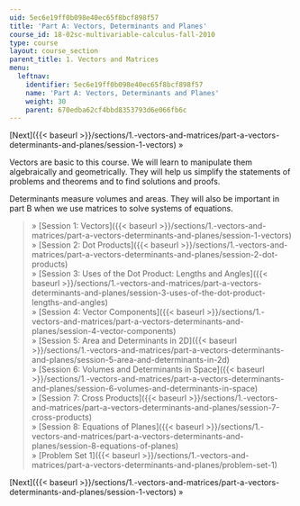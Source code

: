 ```yaml
---
uid: 5ec6e19ff0b098e40ec65f8bcf898f57
title: 'Part A: Vectors, Determinants and Planes'
course_id: 18-02sc-multivariable-calculus-fall-2010
type: course
layout: course_section
parent_title: 1. Vectors and Matrices
menu:
  leftnav:
    identifier: 5ec6e19ff0b098e40ec65f8bcf898f57
    name: 'Part A: Vectors, Determinants and Planes'
    weight: 30
    parent: 670edba62cf4bbd8353793d6e066fb6c
---
```


[Next]({{< baseurl >}}/sections/1.-vectors-and-matrices/part-a-vectors-determinants-and-planes/session-1-vectors) »

Vectors are basic to this course. We will learn to manipulate them algebraically and geometrically. They will help us simplify the statements of problems and theorems and to find solutions and proofs.

Determinants measure volumes and areas. They will also be important in part B when we use matrices to solve systems of equations.

> » [Session 1: Vectors]({{< baseurl >}}/sections/1.-vectors-and-matrices/part-a-vectors-determinants-and-planes/session-1-vectors)  
> » [Session 2: Dot Products]({{< baseurl >}}/sections/1.-vectors-and-matrices/part-a-vectors-determinants-and-planes/session-2-dot-products)  
> » [Session 3: Uses of the Dot Product: Lengths and Angles]({{< baseurl >}}/sections/1.-vectors-and-matrices/part-a-vectors-determinants-and-planes/session-3-uses-of-the-dot-product-lengths-and-angles)  
> » [Session 4: Vector Components]({{< baseurl >}}/sections/1.-vectors-and-matrices/part-a-vectors-determinants-and-planes/session-4-vector-components)  
> » [Session 5: Area and Determinants in 2D]({{< baseurl >}}/sections/1.-vectors-and-matrices/part-a-vectors-determinants-and-planes/session-5-area-and-determinants-in-2d)  
> » [Session 6: Volumes and Determinants in Space]({{< baseurl >}}/sections/1.-vectors-and-matrices/part-a-vectors-determinants-and-planes/session-6-volumes-and-determinants-in-space)  
> » [Session 7: Cross Products]({{< baseurl >}}/sections/1.-vectors-and-matrices/part-a-vectors-determinants-and-planes/session-7-cross-products)  
> » [Session 8: Equations of Planes]({{< baseurl >}}/sections/1.-vectors-and-matrices/part-a-vectors-determinants-and-planes/session-8-equations-of-planes)  
> » [Problem Set 1]({{< baseurl >}}/sections/1.-vectors-and-matrices/part-a-vectors-determinants-and-planes/problem-set-1)

[Next]({{< baseurl >}}/sections/1.-vectors-and-matrices/part-a-vectors-determinants-and-planes/session-1-vectors) »